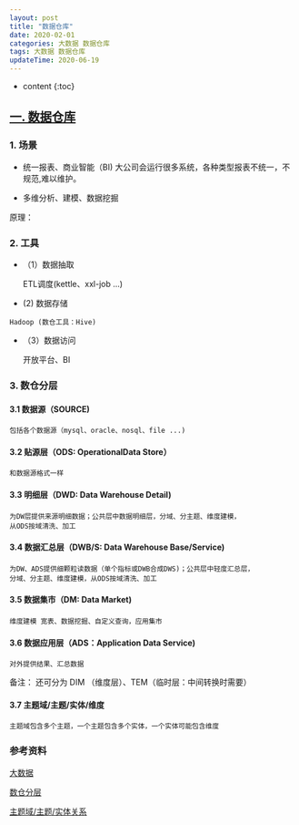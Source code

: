 ```yaml
---
layout: post
title: "数据仓库"
date: 2020-02-01
categories: 大数据 数据仓库
tags: 大数据 数据仓库
updateTime: 2020-06-19
---
```


* content
{:toc}

## [一. 数据仓库](https://baike.baidu.com/item/%E6%95%B0%E6%8D%AE%E4%BB%93%E5%BA%93)

### 1. 场景

-	统一报表、商业智能（BI)
大公司会运行很多系统，各种类型报表不统一，不规范,难以维护。

-	多维分析、建模、数据挖掘

原理：

### 2. 工具

-	（1）数据抽取

	ETL调度(kettle、xxl-job ...)


-	 (2) 数据存储

	Hadoop (数仓工具：Hive)

-	（3）数据访问
	
	开放平台、BI

### 3. 数仓分层

#### 3.1 数据源（SOURCE)

	包括各个数据源（mysql、oracle、nosql、file ...)

#### 3.2 贴源层（ODS: OperationalData Store）

	和数据源格式一样

#### 3.3 明细层（DWD: Data Warehouse Detail)

	为DW层提供来源明细数据；公共层中数据明细层，分域、分主题、维度建模，
	从ODS按域清洗、加工

#### 3.4 数据汇总层（DWB/S: Data Warehouse Base/Service)

	为DW、ADS提供细颗粒读数据（单个指标或DWB合成DWS)；公共层中轻度汇总层，
	分域、分主题、维度建模，从ODS按域清洗、加工

#### 3.5 数据集市（DM: Data Market)

	维度建模 宽表、数据挖掘、自定义查询，应用集市

#### 3.6 数据应用层（ADS：Application Data Service)

	对外提供结果、汇总数据

备注： 还可分为 DIM （维度层）、TEM（临时层：中间转换时需要）

#### 3.7 主题域/主题/实体/维度

	主题域包含多个主题，一个主题包含多个实体，一个实体可能包含维度


### 参考资料

[大数据](https://baike.baidu.com/item/%E5%A4%A7%E6%95%B0%E6%8D%AE/1356941?fr=aladdin)

[数仓分层](https://blog.csdn.net/m0_37125796/article/details/90769178)

[主题域/主题/实体关系](https://www.cnblogs.com/hadoopdev/p/4458775.html)

